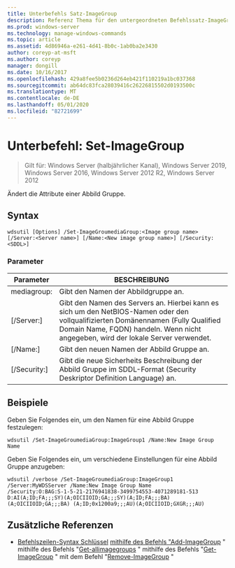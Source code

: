 ```yaml
---
title: Unterbefehls Satz-ImageGroup
description: Referenz Thema für den untergeordneten Befehlssatz-ImageGroup, der die Attribute einer Abbild Gruppe ändert.
ms.prod: windows-server
ms.technology: manage-windows-commands
ms.topic: article
ms.assetid: 4d86946a-e261-4d41-8b0c-1ab0ba2e3430
author: coreyp-at-msft
ms.author: coreyp
manager: dongill
ms.date: 10/16/2017
ms.openlocfilehash: 429a8fee5b0236d264eb421f110219a1bc037368
ms.sourcegitcommit: ab64dc83fca28039416c26226815502d0193500c
ms.translationtype: MT
ms.contentlocale: de-DE
ms.lasthandoff: 05/01/2020
ms.locfileid: "82721699"
---
```

# <a name="subcommand-set-imagegroup"></a>Unterbefehl: Set-ImageGroup

> Gilt für: Windows Server (halbjährlicher Kanal), Windows Server 2019, Windows Server 2016, Windows Server 2012 R2, Windows Server 2012

Ändert die Attribute einer Abbild Gruppe.

## <a name="syntax"></a>Syntax
```
wdsutil [Options] /Set-ImageGroumediaGroup:<Image group name> [/Server:<Server name>] [/Name:<New image group name>] [/Security:<SDDL>]
```
### <a name="parameters"></a>Parameter
|Parameter|BESCHREIBUNG|
|-------|--------|
mediagroup:<Image group name>|Gibt den Namen der Abbildgruppe an.|
|[/Server:<Server name>]|Gibt den Namen des Servers an. Hierbei kann es sich um den NetBIOS-Namen oder den vollqualifizierten Domänennamen (Fully Qualified Domain Name, FQDN) handeln. Wenn nicht angegeben, wird der lokale Server verwendet.|
|[/Name:<New image group name>]|Gibt den neuen Namen der Abbild Gruppe an.|
|[/Security:<SDDL>]|Gibt die neue Sicherheits Beschreibung der Abbild Gruppe im SDDL-Format (Security Deskriptor Definition Language) an.|
## <a name="examples"></a>Beispiele
Geben Sie Folgendes ein, um den Namen für eine Abbild Gruppe festzulegen:
```
wdsutil /Set-ImageGroumediaGroup:ImageGroup1 /Name:New Image Group Name
```
Geben Sie Folgendes ein, um verschiedene Einstellungen für eine Abbild Gruppe anzugeben:
```
wdsutil /verbose /Set-ImageGroumediaGroup:ImageGroup1 /Server:MyWDSServer /Name:New Image Group Name 
/Security:O:BAG:S-1-5-21-2176941838-3499754553-4071289181-513 D:AI(A;ID;FA;;;SY)(A;OICIIOID;GA;;;SY)(A;ID;FA;;;BA)(A;OICIIOID;GA;;;BA) (A;ID;0x1200a9;;;AU)(A;OICIIOID;GXGR;;;AU)
```
## <a name="additional-references"></a>Zusätzliche Referenzen
- [Befehlszeilen-Syntax Schlüssel](command-line-syntax-key.md)
[mithilfe des Befehls "Add-ImageGroup](using-the-add-imagegroup-command.md)
" mithilfe des Befehls "[Get-allimagegroups](using-the-get-allimagegroups-command.md)
" mithilfe des Befehls "[Get-ImageGroup](using-the-get-imagegroup-command.md)
" mit dem Befehl "[Remove-ImageGroup](using-the-remove-imagegroup-command.md) "
